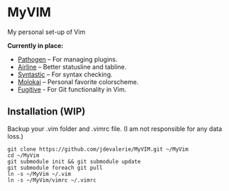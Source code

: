 # MyVIM
My personal set-up of Vim

**Currently in place:**
- [Pathogen](https://github.com/tpope/vim-pathogen) – For managing plugins.
- [Airline](https://github.com/bling/vim-airline) – Better statusline and tabline.
- [Syntastic](https://github.com/scrooloose/syntastic) – For syntax checking.
- [Molokai](https://github.com/tomasr/molokai) – Personal favorite colorscheme.
- [Fugitive](https://github.com/tpope/vim-fugitive) - For Git functionality in Vim.

## Installation (WIP)
Backup your .vim folder and .vimrc file. (I am not responsible for any data loss.)
```
git clone https://github.com/jdevalerie/MyVIM.git ~/MyVim
cd ~/MyVim
git submodule init && git submodule update
git submodule foreach git pull
ln -s ~/MyVim ~/.vim
ln -s ~/MyVim/vimrc ~/.vimrc
```
